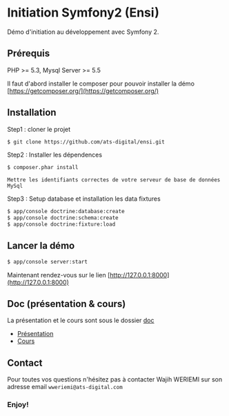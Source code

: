 # Initiation Symfony2 (Ensi)

Démo d'initiation au développement avec Symfony 2.

## Prérequis
PHP >= 5.3,
Mysql Server >= 5.5

Il faut d'abord installer le composer pour pouvoir installer la démo
[https://getcomposer.org/](https://getcomposer.org/)

## Installation
Step1 : cloner le projet
```sh
$ git clone https://github.com/ats-digital/ensi.git
```
Step2 : Installer les dépendences
```sh
$ composer.phar install
```
```Mettre les identifiants correctes de votre serveur de base de données MySql```

Step3 : Setup database et installation les data fixtures
```sh
$ app/console doctrine:database:create
$ app/console doctrine:schema:create
$ app/console doctrine:fixture:load
```

## Lancer la démo
```sh
$ app/console server:start
```
Maintenant rendez-vous sur le lien [http://127.0.0.1:8000](http://127.0.0.1:8000)

## Doc (présentation & cours)
La présentation et le cours sont sous le dossier [doc](https://github.com/ats-digital/ensi/tree/master/doc)
- [Présentation](https://github.com/ats-digital/ensi/blob/master/doc/ATS%20-%20ENIT%20-%20Initiation%20au%20d%C3%A9veloppement%20avec%20Symfony%202.pdf)
- [Cours](https://github.com/ats-digital/ensi/blob/master/doc/ATS%20-%20ENSI%20Cours%20Initiation%20au%20d%C3%A9veloppement%20avec%20Symfony%202.docx)

## Contact
Pour toutes vos questions n'hésitez pas à contacter Wajih WERIEMI sur son adresse email `wweriemi@ats-digital.com`

### Enjoy!